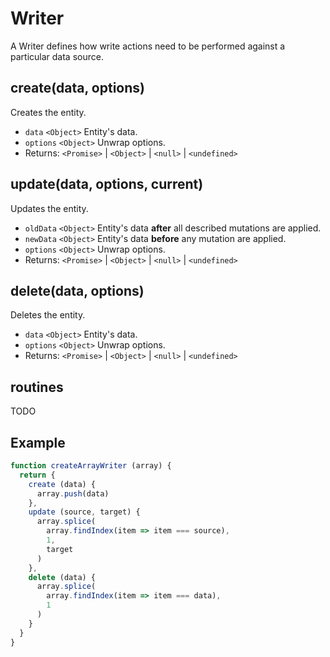 # Writer

A Writer defines how write actions need to be performed against a particular data source.

## create(data, options)

Creates the entity.

- `data` `<Object>` Entity's data.
- `options` `<Object>` Unwrap options.
- Returns: `<Promise>` | `<Object>` | `<null>` | `<undefined>`

## update(data, options, current)

Updates the entity.

- `oldData` `<Object>` Entity's data **after** all described mutations are applied.
- `newData` `<Object>` Entity's data **before** any mutation are applied.
- `options` `<Object>` Unwrap options.
- Returns: `<Promise>` | `<Object>` | `<null>` | `<undefined>`

## delete(data, options)

Deletes the entity.

- `data` `<Object>` Entity's data.
- `options` `<Object>` Unwrap options.
- Returns: `<Promise>` | `<Object>` | `<null>` | `<undefined>`

## routines

TODO

## Example

```javascript
function createArrayWriter (array) {
  return {
    create (data) {
      array.push(data)
    },
    update (source, target) {
      array.splice(
        array.findIndex(item => item === source),
        1,
        target
      )
    },
    delete (data) {
      array.splice(
        array.findIndex(item => item === data),
        1
      )
    }
  }
}
```
